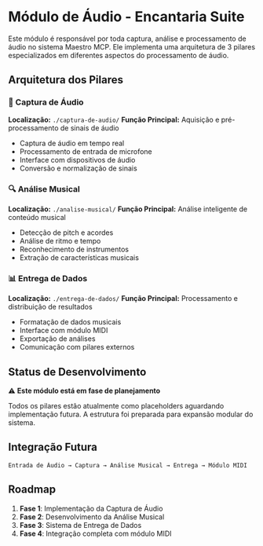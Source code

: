 # Módulo de Áudio - Encantaria Suite

Este módulo é responsável por toda captura, análise e processamento de áudio no sistema Maestro MCP. Ele implementa uma arquitetura de 3 pilares especializados em diferentes aspectos do processamento de áudio.

## Arquitetura dos Pilares

### 🎤 Captura de Áudio
**Localização:** `./captura-de-audio/`
**Função Principal:** Aquisição e pré-processamento de sinais de áudio
- Captura de áudio em tempo real
- Processamento de entrada de microfone
- Interface com dispositivos de áudio
- Conversão e normalização de sinais

### 🔍 Análise Musical  
**Localização:** `./analise-musical/`
**Função Principal:** Análise inteligente de conteúdo musical
- Detecção de pitch e acordes
- Análise de ritmo e tempo
- Reconhecimento de instrumentos
- Extração de características musicais

### 📊 Entrega de Dados
**Localização:** `./entrega-de-dados/`
**Função Principal:** Processamento e distribuição de resultados
- Formatação de dados musicais
- Interface com módulo MIDI
- Exportação de análises
- Comunicação com pilares externos

## Status de Desenvolvimento

⚠️ **Este módulo está em fase de planejamento**

Todos os pilares estão atualmente como placeholders aguardando implementação futura. A estrutura foi preparada para expansão modular do sistema.

## Integração Futura

```text
Entrada de Áudio → Captura → Análise Musical → Entrega → Módulo MIDI
```

## Roadmap

1. **Fase 1**: Implementação da Captura de Áudio
2. **Fase 2**: Desenvolvimento da Análise Musical  
3. **Fase 3**: Sistema de Entrega de Dados
4. **Fase 4**: Integração completa com módulo MIDI
